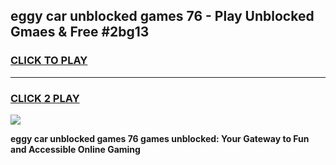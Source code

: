 
## eggy car unblocked games 76 - Play Unblocked Gmaes & Free #2bg13
<h3>
<a href="https://premium.freeplayer.one?title=eggy_car_unblocked_games_76&ref=01M">CLICK TO PLAY</a></h3>
<hr>

<h3>
<a href="https://premium.freeplayer.one?title=eggy_car_unblocked_games_76&ref=01M">CLICK 2 PLAY</a>
  
</h3>

<a href="https://premium.freeplayer.one?title=eggy_car_unblocked_games_76&ref=01M"><img src="https://clearcache.store/games.png"></a>


**eggy car unblocked games 76 games unblocked: Your Gateway to Fun and Accessible Online Gaming**
